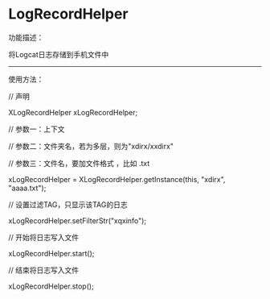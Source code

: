 # LogRecordHelper


功能描述：

将Logcat日志存储到手机文件中

-------------------------------------------------------------------

使用方法：

 // 声明
 
 XLogRecordHelper xLogRecordHelper;
 
 // 参数一：上下文
 
 // 参数二：文件夹名，若为多层，则为"xdirx/xxdirx"
 
 // 参数三：文件名，要加文件格式 ，比如 .txt
 
 xLogRecordHelper = XLogRecordHelper.getInstance(this, "xdirx", "aaaa.txt"); 
 
 // 设置过滤TAG，只显示该TAG的日志
 
 xLogRecordHelper.setFilterStr("xqxinfo");  
 
 // 开始将日志写入文件
 
 xLogRecordHelper.start();
 
 // 结束将日志写入文件
 
 xLogRecordHelper.stop();
